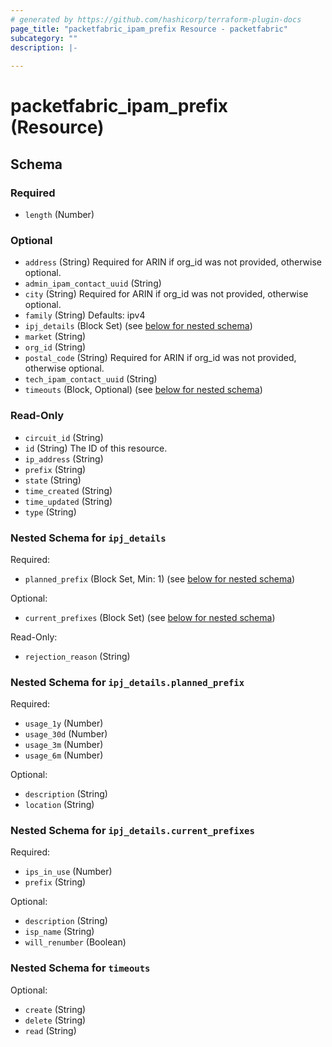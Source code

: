```yaml
---
# generated by https://github.com/hashicorp/terraform-plugin-docs
page_title: "packetfabric_ipam_prefix Resource - packetfabric"
subcategory: ""
description: |-
  
---
```


# packetfabric_ipam_prefix (Resource)





<!-- schema generated by tfplugindocs -->
## Schema

### Required

- `length` (Number)

### Optional

- `address` (String) Required for ARIN if org_id was not provided, otherwise optional.
- `admin_ipam_contact_uuid` (String)
- `city` (String) Required for ARIN if org_id was not provided, otherwise optional.
- `family` (String) Defaults: ipv4
- `ipj_details` (Block Set) (see [below for nested schema](#nestedblock--ipj_details))
- `market` (String)
- `org_id` (String)
- `postal_code` (String) Required for ARIN if org_id was not provided, otherwise optional.
- `tech_ipam_contact_uuid` (String)
- `timeouts` (Block, Optional) (see [below for nested schema](#nestedblock--timeouts))

### Read-Only

- `circuit_id` (String)
- `id` (String) The ID of this resource.
- `ip_address` (String)
- `prefix` (String)
- `state` (String)
- `time_created` (String)
- `time_updated` (String)
- `type` (String)

<a id="nestedblock--ipj_details"></a>
### Nested Schema for `ipj_details`

Required:

- `planned_prefix` (Block Set, Min: 1) (see [below for nested schema](#nestedblock--ipj_details--planned_prefix))

Optional:

- `current_prefixes` (Block Set) (see [below for nested schema](#nestedblock--ipj_details--current_prefixes))

Read-Only:

- `rejection_reason` (String)

<a id="nestedblock--ipj_details--planned_prefix"></a>
### Nested Schema for `ipj_details.planned_prefix`

Required:

- `usage_1y` (Number)
- `usage_30d` (Number)
- `usage_3m` (Number)
- `usage_6m` (Number)

Optional:

- `description` (String)
- `location` (String)


<a id="nestedblock--ipj_details--current_prefixes"></a>
### Nested Schema for `ipj_details.current_prefixes`

Required:

- `ips_in_use` (Number)
- `prefix` (String)

Optional:

- `description` (String)
- `isp_name` (String)
- `will_renumber` (Boolean)



<a id="nestedblock--timeouts"></a>
### Nested Schema for `timeouts`

Optional:

- `create` (String)
- `delete` (String)
- `read` (String)
